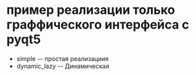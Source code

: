 # пример реализации только граффического интерфейса с pyqt5
* simple -- простая реализациия 
* dynamic_lazy -- Динамическая